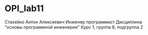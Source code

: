 # OPI_lab11
Стахейко
Антон
Алексеевич
Инженер программист
Дисциплина "основы программной инженерии"
Курс 1, группа 8, подгруппа 2
